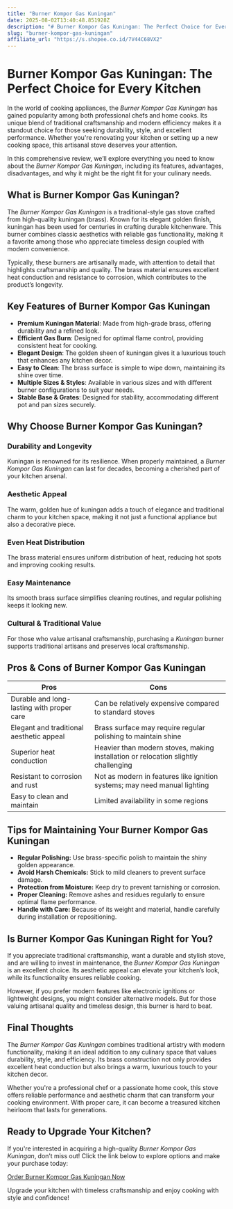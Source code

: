 ```yaml
---
title: "Burner Kompor Gas Kuningan"
date: 2025-08-02T13:40:48.851928Z
description: "# Burner Kompor Gas Kuningan: The Perfect Choice for Every Kitchen..."
slug: "burner-kompor-gas-kuningan"
affiliate_url: "https://s.shopee.co.id/7V44C68VX2"
---
```

# Burner Kompor Gas Kuningan: The Perfect Choice for Every Kitchen

In the world of cooking appliances, the *Burner Kompor Gas Kuningan* has gained popularity among both professional chefs and home cooks. Its unique blend of traditional craftsmanship and modern efficiency makes it a standout choice for those seeking durability, style, and excellent performance. Whether you're renovating your kitchen or setting up a new cooking space, this artisanal stove deserves your attention.

In this comprehensive review, we’ll explore everything you need to know about the *Burner Kompor Gas Kuningan*, including its features, advantages, disadvantages, and why it might be the right fit for your culinary needs.

## What is Burner Kompor Gas Kuningan?

The *Burner Kompor Gas Kuningan* is a traditional-style gas stove crafted from high-quality kuningan (brass). Known for its elegant golden finish, kuningan has been used for centuries in crafting durable kitchenware. This burner combines classic aesthetics with reliable gas functionality, making it a favorite among those who appreciate timeless design coupled with modern convenience.

Typically, these burners are artisanally made, with attention to detail that highlights craftsmanship and quality. The brass material ensures excellent heat conduction and resistance to corrosion, which contributes to the product’s longevity.

## Key Features of Burner Kompor Gas Kuningan

- **Premium Kuningan Material**: Made from high-grade brass, offering durability and a refined look.
- **Efficient Gas Burn**: Designed for optimal flame control, providing consistent heat for cooking.
- **Elegant Design**: The golden sheen of kuningan gives it a luxurious touch that enhances any kitchen decor.
- **Easy to Clean**: The brass surface is simple to wipe down, maintaining its shine over time.
- **Multiple Sizes & Styles**: Available in various sizes and with different burner configurations to suit your needs.
- **Stable Base & Grates**: Designed for stability, accommodating different pot and pan sizes securely.

## Why Choose Burner Kompor Gas Kuningan?

### Durability and Longevity  
Kuningan is renowned for its resilience. When properly maintained, a *Burner Kompor Gas Kuningan* can last for decades, becoming a cherished part of your kitchen arsenal.

### Aesthetic Appeal  
The warm, golden hue of kuningan adds a touch of elegance and traditional charm to your kitchen space, making it not just a functional appliance but also a decorative piece.

### Even Heat Distribution  
The brass material ensures uniform distribution of heat, reducing hot spots and improving cooking results.

### Easy Maintenance  
Its smooth brass surface simplifies cleaning routines, and regular polishing keeps it looking new.

### Cultural & Traditional Value  
For those who value artisanal craftsmanship, purchasing a *Kuningan* burner supports traditional artisans and preserves local craftsmanship.

## Pros & Cons of Burner Kompor Gas Kuningan

| **Pros** | **Cons** |
|---|---|
| Durable and long-lasting with proper care | Can be relatively expensive compared to standard stoves |
| Elegant and traditional aesthetic appeal | Brass surface may require regular polishing to maintain shine |
| Superior heat conduction | Heavier than modern stoves, making installation or relocation slightly challenging |
| Resistant to corrosion and rust | Not as modern in features like ignition systems; may need manual lighting |
| Easy to clean and maintain | Limited availability in some regions |

## Tips for Maintaining Your Burner Kompor Gas Kuningan

- **Regular Polishing:** Use brass-specific polish to maintain the shiny golden appearance.
- **Avoid Harsh Chemicals:** Stick to mild cleaners to prevent surface damage.
- **Protection from Moisture:** Keep dry to prevent tarnishing or corrosion.
- **Proper Cleaning:** Remove ashes and residues regularly to ensure optimal flame performance.
- **Handle with Care:** Because of its weight and material, handle carefully during installation or repositioning.

## Is Burner Kompor Gas Kuningan Right for You?

If you appreciate traditional craftsmanship, want a durable and stylish stove, and are willing to invest in maintenance, the *Burner Kompor Gas Kuningan* is an excellent choice. Its aesthetic appeal can elevate your kitchen’s look, while its functionality ensures reliable cooking.

However, if you prefer modern features like electronic ignitions or lightweight designs, you might consider alternative models. But for those valuing artisanal quality and timeless design, this burner is hard to beat.

## Final Thoughts

The *Burner Kompor Gas Kuningan* combines traditional artistry with modern functionality, making it an ideal addition to any culinary space that values durability, style, and efficiency. Its brass construction not only provides excellent heat conduction but also brings a warm, luxurious touch to your kitchen decor.

Whether you're a professional chef or a passionate home cook, this stove offers reliable performance and aesthetic charm that can transform your cooking environment. With proper care, it can become a treasured kitchen heirloom that lasts for generations.

## Ready to Upgrade Your Kitchen?

If you're interested in acquiring a high-quality *Burner Kompor Gas Kuningan*, don’t miss out! Click the link below to explore options and make your purchase today:

[Order Burner Kompor Gas Kuningan Now](https://s.shopee.co.id/7V44C68VX2)

Upgrade your kitchen with timeless craftsmanship and enjoy cooking with style and confidence!